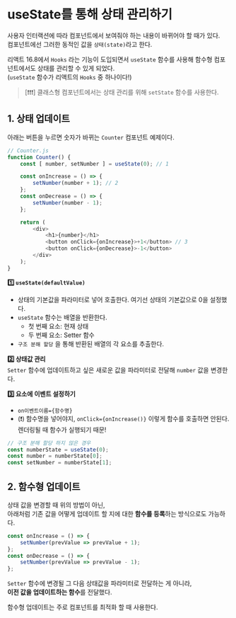 # useState를 통해 상태 관리하기

사용자 인터랙션에 따라 컴포넌트에서 보여줘야 하는 내용이 바뀌어야 할 때가 있다.   
컴포넌트에선 그러한 동적인 값을 `상태(state)`라고 한다.


리액트 16.8에서 `Hooks` 라는 기능이 도입되면서 `useState` 함수를 사용해 함수형 컴포넌트에서도 상태를 관리할 수 있게 되었다.   
(`useState` 함수가 리액트의 `Hooks` 중 하나이다!)

> [❗❗❗] 클래스형 컴포넌트에서는 상태 관리를 위해 `setState` 함수를 사용한다.


## 1. 상태 업데이트 

아래는 버튼을 누르면 숫자가 바뀌는 `Counter` 컴포넌트 예제이다. 

```js
// Counter.js
function Counter() {
	const [ number, setNumber ] = useState(0); // 1

	const onIncrease = () => {
		setNumber(number + 1); // 2
	};
	const onDecrease = () => {
		setNumber(number - 1);
	};

	return (
		<div>
			<h1>{number}</h1>
			<button onClick={onIncrease}>+1</button> // 3
			<button onClick={onDecrease}>-1</button>
		</div>
	);
}
```

**1️⃣ `useState(defaultValue)`**
- 상태의 기본값을 파라미터로 넣어 호출한다. 여기선 상태의 기본값으로 0을 설정했다. 
- `useState` 함수는 배열을 반환한다.
  - 첫 번째 요소: 현재 상태
  - 두 번째 요소: Setter 함수
- `구조 분해 할당` 을 통해 반환된 배열의 각 요소를 추출한다.

**2️⃣ 상태값 관리**  
`Setter` 함수에 업데이트하고 싶은 새로운 값을 파라미터로 전달해 `number` 값을 변경한다.


**3️⃣ 요소에 이벤트 설정하기**
- `on이벤트이름={함수명}`   
- (❗) 함수명을 넣어야지, `onClick={onIncrease()}` 이렇게 함수를 호출하면 안된다. 렌더링될 때 함수가 실행되기 때문! 


```js
// 구조 분해 할당 하지 않은 경우
const numberState = useState(0);
const number = numberState[0];
const setNumber = numberState[1];
```



## 2. 함수형 업데이트

상태 값을 변경할 때 위의 방법이 아닌,   
아래처럼 기존 값을 어떻게 업데이트 할 지에 대한 **함수를 등록**하는 방식으로도 가능하다. 

```js
const onIncrease = () => {
	setNumber(prevValue => prevValue + 1);
};
const onDecrease = () => {
	setNumber(prevValue => prevValue - 1);
};
```

`Setter` 함수에 변경될 그 다음 상태값을 파라미터로 전달하는 게 아니라,   
**이전 값을 업데이트하는 함수**를 전달했다. 

함수형 업데이트는 주로 컴포넌트를 최적화 할 때 사용한다. 
